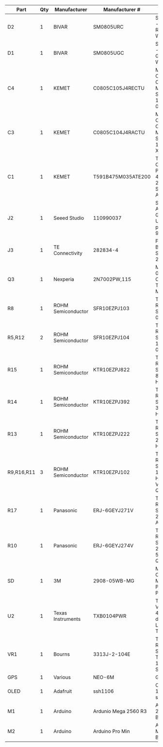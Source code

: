 | Part | Qty | Manufacturer | Manufacturer # | Description |
| ---- | --- | ------------ | -------------- | ----------- |
| D2 | 1 | BIVAR | SM0805URC | Standard LEDs - SMD Ultra Red 660 nm Water Clear |
| D1 | 1 | BIVAR | SM0805UGC | Standard LEDs - SMD Ultra Green 525 nm Water Clear |
| C4 | 1 | KEMET | C0805C105J4RECTU | Multilayer Ceramic Capacitors MLCC - SMD/SMT 16V 1uF X7R 0805 5% |
| C3 | 1 | KEMET | C0805C104J4RACTU | Multilayer Ceramic Capacitors MLCC - SMD/SMT 16V 0.1uF X7R 0805 5% |
| C1 | 1 | KEMET | T591B475M035ATE200 | Tantalum Capacitors - Polymer 35V 4.7uF 1311 20% E SR=200mOhm AEC-Q200 |
| J2 | 1 | Seeed Studio | 110990037 | Seeed Studio Accessories Grove - Universal 4 pin connector 90 (10 PCs) |
| J3 | 1 | TE Connectivity | 282834-4 | Fixed Terminal Blocks 4P SIDE ENTRY 2.54mm |
| Q3 | 1 | Nexperia | 2N7002PW,115 | MOSFET 60V 0.3A N-CHANNEL TRENCH MOSFET |
| R8 | 1 | ROHM Semiconductor | SFR10EZPJ103 | Thick Film Resistors - SMD 10Kohm 0805 5% |
| R5,R12 | 2 | ROHM Semiconductor | SFR10EZPJ104 | Thick Film Resistors - SMD 100Kohm 0805 5% |
| R15 | 1 | ROHM Semiconductor | KTR10EZPJ822 | Thick Film Resistors - SMD 0805 8.2Kohm 5% High Voltage |
| R14 | 1 | ROHM Semiconductor | KTR10EZPJ392 | Thick Film Resistors - SMD 0805 3.9Kohm 5% High Voltage |
| R13 | 1 | ROHM Semiconductor | KTR10EZPJ222 | Thick Film Resistors - SMD 0805 2.2Kohm 5% High Voltage |
| R9,R16,R11 | 3 | ROHM Semiconductor | KTR10EZPJ102 | Thick Film Resistors - SMD 0805 1Kohm 5% High VoltageAEC-Q200 |
| R17 | 1 | Panasonic | ERJ-6GEYJ271V | Thick Film Resistors - SMD 0805 270ohms 5% AEC-Q200 |
| R10 | 1 | Panasonic | ERJ-6GEYJ274V | Thick Film Resistors - SMD 0805 270Kohms 5% AEC-Q200 |
| SD | 1 | 3M | 2908-05WB-MG | Memory Card Connectors MICROSD 8P P/P SMT POLARIZED |
| U2 | 1 | Texas Instruments | TXB0104PWR | Translation - Voltage Levels 4-Bit Bi-directional V-Level Translator |
| VR1 | 1 | Bourns | 3313J-2-104E | Trimmer Resistors - SMD 3MM TRIM POT 100K SM D SEALED |
| GPS | 1 | Various | NEO-6M | GPS Reciever |
| OLED | 1 | Adafruit | ssh1106 | Oled Display 128x64 I2C sh1106 |
| M1 | 1 | Arduino | Ardunio Mega 2560 R3 | Arduino Mega 2560 Dev Board |
| M2 | 1 | Arduino | Arduino Pro Min | Arduino Pro Mini Dev Board |